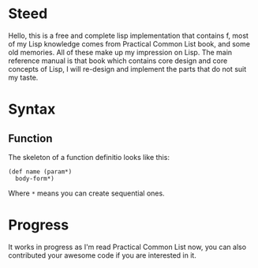 # Steed
Hello, this is a free and complete lisp implementation that contains f, most of my Lisp knowledge comes from Practical Common List book,
and some old memories. All of these make up my impression on Lisp.
The main reference manual is that book which contains core design and core concepts of Lisp,
I will re-design and implement the parts that do not suit my taste.

# Syntax
## Function
The skeleton of a function definitio looks like this:
```
(def name (param*)
  body-form*)
```
Where `*` means you can create sequential ones.

# Progress
It works in progress as I'm read Practical Common List now, you can also contributed your awesome code if you are interested in it.
